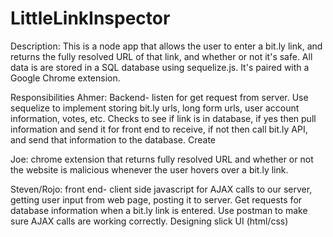 # LittleLinkInspector
Description: 
This is a node app that allows the user to enter a bit.ly link, and returns the fully resolved URL of that link, and whether or not it's safe. All data is are stored in a SQL database using sequelize.js. It's paired with a Google Chrome extension.

Responsibilities
Ahmer: Backend- listen for get request from server. Use sequelize to implement storing bit.ly urls, long form urls, user account information, votes, etc. Checks to see if link is in database, if yes then pull information and send it for front end to receive, if not then call bit.ly API, and send that information to the database. Create 

Joe: chrome extension that returns fully resolved URL and whether or not the website is malicious whenever the user hovers over a bit.ly link. 

Steven/Rojo: front end- client side javascript for AJAX calls to our server, getting user input from web page, posting it to server. Get requests for database information when a bit.ly link is entered. Use postman to make sure AJAX calls are working correctly. Designing slick UI (html/css)

